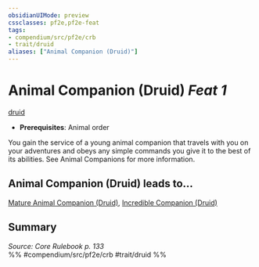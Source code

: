 ```yaml
---
obsidianUIMode: preview
cssclasses: pf2e,pf2e-feat
tags:
- compendium/src/pf2e/crb
- trait/druid
aliases: ["Animal Companion (Druid)"]
---
```

# Animal Companion (Druid)  *Feat 1*  
[druid](rules/traits/druid.md "Druid Class Trait")  

- **Prerequisites**: Animal order

You gain the service of a young animal companion that travels with you on your adventures and obeys any simple commands you give it to the best of its abilities. See Animal Companions for more information.

## Animal Companion (Druid) leads to...

[Mature Animal Companion (Druid)](compendium/feats/mature-animal-companion-druid.md), [Incredible Companion (Druid)](compendium/feats/incredible-companion-druid.md)

## Summary

*Source: Core Rulebook p. 133*  
%% #compendium/src/pf2e/crb #trait/druid %%